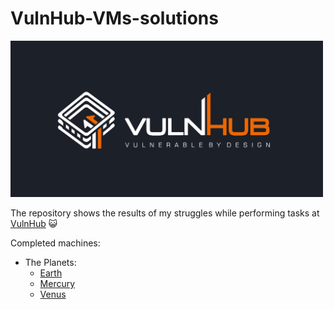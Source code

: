 # VulnHub-VMs-solutions

<p align="left">
  <img src="vulnhub_logo.png" width="500" height="250">
</p>

The repository shows the results of my struggles while performing tasks at [VulnHub](https://www.vulnhub.com/) 😺

Completed machines:
  - The Planets:
    - [Earth](https://github.com/Kosia2000/VulnHub-VMs-solutions/tree/master/Planets/Earth)
    - [Mercury](https://github.com/Kosia2000/VulnHub-VMs-solutions/tree/master/Planets/Mercury)
    - [Venus](https://github.com/Kosia2000/VulnHub-VMs-solutions/tree/master/Planets/Venus)
